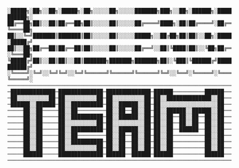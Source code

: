 
    ░█████╗░██╗░░██╗░█████╗░██╗░░░░░██╗░░░░░███████╗███╗░░██╗░██████╗░███████╗  ██████╗░
    ██╔══██╗██║░░██║██╔══██╗██║░░░░░██║░░░░░██╔════╝████╗░██║██╔════╝░██╔════╝  ╚════██╗
    ██║░░╚═╝███████║███████║██║░░░░░██║░░░░░█████╗░░██╔██╗██║██║░░██╗░█████╗░░  ░█████╔╝
    ██║░░██╗██╔══██║██╔══██║██║░░░░░██║░░░░░██╔══╝░░██║╚████║██║░░╚██╗██╔══╝░░  ░╚═══██╗
    ╚█████╔╝██║░░██║██║░░██║███████╗███████╗███████╗██║░╚███║╚██████╔╝███████╗  ██████╔╝
    ░╚════╝░╚═╝░░╚═╝╚═╝░░╚═╝╚══════╝╚══════╝╚══════╝╚═╝░░╚══╝░╚═════╝░╚══════╝  ╚═════╝░
    ───────────────────────────────────────────────────────────────────────────────────────
    ─██████████████─██████████████─██████████████─██████──────────██████────██████████████─
    ─██░░░░░░░░░░██─██░░░░░░░░░░██─██░░░░░░░░░░██─██░░██████████████░░██────██░░░░░░░░░░██─
    ─██████░░██████─██░░██████████─██░░██████░░██─██░░░░░░░░░░░░░░░░░░██────██████████░░██─
    ─────██░░██─────██░░██─────────██░░██──██░░██─██░░██████░░██████░░██────────────██░░██─
    ─────██░░██─────██░░██████████─██░░██████░░██─██░░██──██░░██──██░░██────────────██░░██─
    ─────██░░██─────██░░░░░░░░░░██─██░░░░░░░░░░██─██░░██──██░░██──██░░██────────────██░░██─
    ─────██░░██─────██░░██████████─██░░██████░░██─██░░██──██████──██░░██────────────██░░██─
    ─────██░░██─────██░░██─────────██░░██──██░░██─██░░██──────────██░░██────────────██░░██─
    ─────██░░██─────██░░██████████─██░░██──██░░██─██░░██──────────██░░██────────────██░░██─
    ─────██░░██─────██░░░░░░░░░░██─██░░██──██░░██─██░░██──────────██░░██────────────██░░██─
    ─────██████─────██████████████─██████──██████─██████──────────██████────────────██████─
    ───────────────────────────────────────────────────────────────────────────────────────
